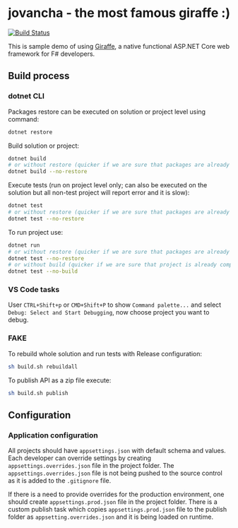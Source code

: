 # jovancha - the most famous giraffe :)

[![Build Status](https://travis-ci.org/mocosha/jovancha.svg?branch=master)](https://travis-ci.org/mocosha/jovancha.svg)

This is sample demo of using [Giraffe](https://github.com/dustinmoris/Giraffe), a native functional ASP.NET Core web framework for F# developers.

## Build process

### dotnet CLI

Packages restore can be executed on solution or project level using command:

```bash
dotnet restore
```

Build solution or project:

```bash
dotnet build
# or without restore (quicker if we are sure that packages are already restored)
dotnet build --no-restore
```

Execute tests (run on project level only; can also be executed on the solution but all non-test project will report error and it is slow):

```bash
dotnet test
# or without restore (quicker if we are sure that packages are already restored)
dotnet test --no-restore
```

To run project use:

```bash
dotnet run
# or without restore (quicker if we are sure that packages are already restored)
dotnet test --no-restore
# or without build (quicker if we are sure that project is already compiled
dotnet test --no-build
```

### VS Code tasks

User `CTRL+Shift+p` or `CMD+Shift+P` to show `Command palette...` and select `Debug: Select and Start Debugging`, now choose project you want to debug.

### FAKE

To rebuild whole solution and run tests with Release configuration:

```bash
sh build.sh rebuildall
```

To publish API as a zip file execute:

```bash
sh build.sh publish
```

## Configuration

### Application configuration

All projects should have `appsettings.json` with default schema and values. Each developer can override settings by creating `appsettings.overrides.json` file in the project folder. The `appsettings.overrides.json` file is not being pushed to the source control as it is added to the `.gitignore` file.

If there is a need to provide overrides for the production environment, one should create `appsettings.prod.json` file in the project folder. There is a custom publish task which copies `appsettings.prod.json` file to the publish folder as `appsetting.overrides.json` and it is being loaded on runtime.